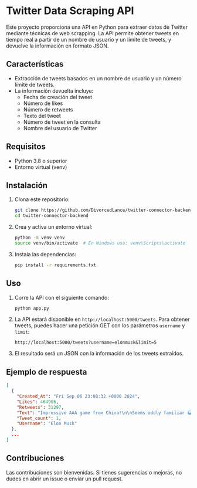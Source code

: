 # Twitter Data Scraping API

Este proyecto proporciona una API en Python para extraer datos de Twitter mediante técnicas de web scrapping. La API permite obtener tweets en tiempo real a partir de un nombre de usuario y un límite de tweets, y devuelve la información en formato JSON.

## Características

- Extracción de tweets basados en un nombre de usuario y un número límite de tweets.
- La información devuelta incluye:
  - Fecha de creación del tweet
  - Número de likes
  - Número de retweets
  - Texto del tweet
  - Número de tweet en la consulta
  - Nombre del usuario de Twitter

## Requisitos

- Python 3.8 o superior
- Entorno virtual (venv)

## Instalación

1. Clona este repositorio:

   ```bash
   git clone https://github.com/DivorcedLance/twitter-connector-backend
   cd twitter-connector-backend
   ```

2. Crea y activa un entorno virtual:

   ```bash
   python -m venv venv
   source venv/bin/activate  # En Windows usa: venv\Scripts\activate
   ```

3. Instala las dependencias:

   ```bash
   pip install -r requirements.txt
   ```

## Uso

1. Corre la API con el siguiente comando:

   ```bash
   python app.py
   ```

2. La API estará disponible en `http://localhost:5000/tweets`. Para obtener tweets, puedes hacer una petición GET con los parámetros `username` y `limit`:

   ```http
   http://localhost:5000/tweets?username=elonmusk&limit=5
   ```

3. El resultado será un JSON con la información de los tweets extraídos.

## Ejemplo de respuesta

```json
[
  {
    "Created_At": "Fri Sep 06 23:08:32 +0000 2024",
    "Likes": 464906,
    "Retweets": 31297,
    "Text": "Impressive AAA game from China!\n\nSeems oddly familiar 😂 https://t.co/LkrmoFhVou",
    "Tweet_count": 1,
    "Username": "Elon Musk"
  },
  ...
]
```

## Contribuciones

Las contribuciones son bienvenidas. Si tienes sugerencias o mejoras, no dudes en abrir un issue o enviar un pull request.